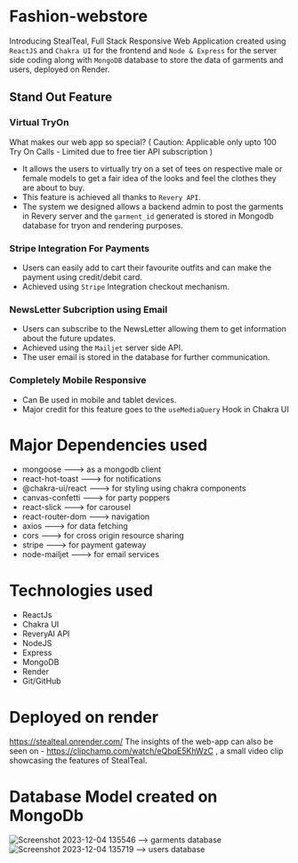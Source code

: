 # Fashion-webstore

Introducing StealTeal, Full Stack Responsive Web Application created using `ReactJS` and `Chakra UI` for the frontend and `Node & Express` for the server side coding along with `MongoDB` database to store the data of garments and users, deployed on Render.

## Stand Out Feature 

### Virtual TryOn

What makes our web app so special? ( Caution: Applicable only upto 100 Try On Calls - Limited due to free tier API subscription )

* It allows the users to virtually try on a set of tees on respective male or female models to get a fair idea of the looks and feel the clothes they are about to buy.
* This feature is achieved all thanks to `Revery API`.
* The system we designed allows a backend admin to post the garments in Revery server and the `garment_id` generated is stored in Mongodb database for tryon and rendering purposes.

### Stripe Integration For Payments

* Users can easily add to cart their favourite outfits and can make the payment using credit/debit card.
* Achieved using `Stripe` Integration checkout mechanism.

### NewsLetter Subcription using Email

* Users can subscribe to the NewsLetter allowing them to get information about the future updates.
* Achieved using the `Mailjet` server side API.
* The user email is stored in the database for further communication.

### Completely Mobile Responsive

* Can Be used in mobile and tablet devices.
* Major credit for this feature goes to the `useMediaQuery` Hook in Chakra UI

# Major Dependencies used

* mongoose ---> as a mongodb client
* react-hot-toast ---> for notifications
* @chakra-ui/react ---> for styling using chakra components
* canvas-confetti ---> for party poppers
* react-slick ---> for carousel
* react-router-dom ---> navigation
* axios ---> for data fetching
* cors ---> for cross origin resource sharing
* stripe ---> for payment gateway
* node-mailjet ---> for email services

# Technologies used

* ReactJs
* Chakra UI
* ReveryAI API
* NodeJS
* Express
* MongoDB
* Render
* Git/GitHub

# Deployed on render

https://stealteal.onrender.com/ 
The insights of the web-app can also be seen on - https://clipchamp.com/watch/eQbqE5KhWzC , a small video clip showcasing the features of StealTeal.

# Database Model created on MongoDb

![Screenshot 2023-12-04 135546](https://github.com/rakshithapatel08/Fashion-webstore/assets/109893073/253b1cf9-dab9-46d3-a031-688cd2fa836e) --> garments database
![Screenshot 2023-12-04 135719](https://github.com/rakshithapatel08/Fashion-webstore/assets/109893073/46696c55-e199-46fc-9496-fb0392ec3957) --> users database
